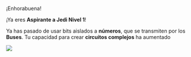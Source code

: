 ¡Enhorabuena!

¡Ya eres **Aspirante a Jedi Nivel 1**! 

Ya has pasado de usar bits aislados a **números**, que se transmiten por los **Buses**. Tu capacidad para crear **circuitos complejos** ha aumentado


![](https://github.com/Obijuan/digital-electronics-with-open-FPGAs-tutorial/raw/master/rangos/png/15-Aspirante-jedi-N1.png)





